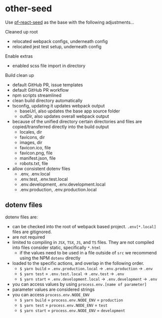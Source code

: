 # other-seed

Use [pf-react-seed](https://github.com/patternfly/patternfly-react-seed) as the base with the following adjustments...  

Cleaned up root
- relocated webpack configs, underneath config
- relocated jest test setup, underneath config

Enable extras
- enabled scss file import in directory

Build clean up
- default GitHub PR, issue templates
- default GitHub PR workflow
- npm scripts streamlined
- clean build directory automatically
- tsconfig, updating it updates webpack output
    - baseUrl, also updates the base app source folder
    - outDir, also updates overall webpack output
- because of the unified directory certain directories and files are copied/transferred directly into the build output
  - locales, dir
  - favicons, dir
  - images, dir
  - favicon.ico, file 
  - favicon.png, file
  - manifest.json, file
  - robots.txt, file
- allow consistent dotenv files
  - .env, .env.local
  - .env.test, .env.test.local
  - .env.development, .env.development.local
  - .env.production, .env.production.local

## dotenv files
dotenv files are:
- can be checked into the root of webpack based project. `.env[*.local]` files are gitignored.
- are not required
- limited to compiling in `JSX`, `TSX`, `JS`, and `TS` files. They are not compiled into files consider static, specifically `*.html`
  - if the values need to be used in a file outside of `src` we recommend using the NPM `dotenv` directly
- loaded to the specific actions, and overlap in the following order.
  - `$ yarn build` = `.env.production.local` -> `.env.production` -> `.env`
  - `$ yarn test` = `.env.test.local` -> `.env.test` -> `.env`
  - `$ yarn start` = `.env.development.local` -> `.env.development` -> `.env`
- you can access values by using `process.env.[name of parameter]`
- parameter values are considered strings
- you can access `process.env.NODE_ENV`
  - `$ yarn build` = `process.env.NODE_ENV` = `production`
  - `$ yarn test` = `process.env.NODE_ENV` = `test`
  - `$ yarn start` = `process.env.NODE_ENV` = `development`
